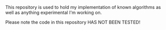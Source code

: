 This repository is used to hold my implementation of known algorithms as well as anything experimental I'm working on. 

Please note the code in this repository HAS NOT BEEN TESTED!
